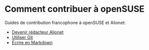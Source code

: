 # Comment contribuer à openSUSE

Guides de contribution francophone à openSUSE et Alionet:

- [Devenir rédacteur Alionet](https://github.com/alionetasso/contribute-howto/blob/master/contribuer_au_blog_alionet.md)
- [Utiliser Git](https://github.com/alionetasso/contribute-howto/blob/master/utiliser_git.md)
- [Écrire en Markdown](https://github.com/alionetasso/contribute-howto/blob/master/ecrire_en_markdown.md)
